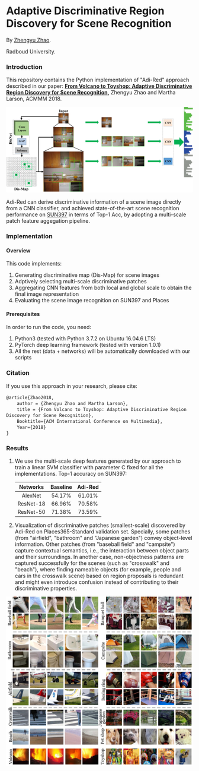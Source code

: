 # Adaptive Discriminative Region Discovery for Scene Recognition

By [Zhengyu Zhao](https://zhengyuzhao.github.io/).

Radboud University.

### Introduction

This repository contains the Python implementation of "Adi-Red" approach described in our paper:
**[From Volcano to Toyshop: Adaptive Discriminative Region Discovery for Scene Recognition](https://dl.acm.org/citation.cfm?id=3240698),**
Zhengyu Zhao and Martha Larson, ACMMM 2018.
<p align="center">
  <img src="https://github.com/ZhengyuZhao/Adaptive-Discriminative-Region-Discovery/blob/master/figures/diagram_textwidth.jpg" width='600'>
</p>


Adi-Red can derive discriminative information of a scene image directly from a CNN classifier, and achieved state-of-the-art scene recognition performance on [SUN397](https://groups.csail.mit.edu/vision/SUN/) in terms of Top-1 Acc, by adopting a multi-scale patch feature aggegation pipeline.

### Implementation

#### Overview

This code implements:
 1. Generating discriminative map (Dis-Map) for scene images
 2. Adptively selecting multi-scale discriminative patches
 3. Aggregating CNN features from both local and global scale to obtain the final image representation
 4. Evaluating the scene image recognition on SUN397 and Places
 
#### Prerequisites

In order to run the code, you need:

1. Python3 (tested with Python 3.7.2 on Ubuntu 16.04.6 LTS)
1. PyTorch deep learning framework (tested with version 1.0.1)
1. All the rest (data + networks) will be automatically downloaded with our scripts



### Citation

If you use this approach in your research, please cite:

	@article{Zhao2018,
		author = {Zhengyu Zhao and Martha Larson},
		title = {From Volcano to Toyshop: Adaptive Discriminative Region Discovery for Scene Recognition},
		Booktitle={ACM International Conference on Multimedia},
		Year={2018}
	}


### Results

1. We use the multi-scale deep features generated by our approach to train a linear SVM classifier with parameter C fixed for all the     implementations.
Top-1 accuracy on SUN397: 

	Networks|Baseline|Adi-Red
	:---:|:---:|:---:
	AlexNet|54.17%|61.01%
	ResNet-18|66.96%|70.58%
	ResNet-50|71.38%|73.59%
	
2. Visualization of discriminative patches (smallest-scale) discovered by Adi-Red on Places365-Standard validation set. Specially, some patches (from "airfield", "bathroom" and "Japanese garden") convey object-level information. Other patches (from "baseball field" and "campsite") capture contextual semantics, i.e., the interaction between object parts and their surroundings. In another case, non-objectness patterns are captured successfully for the scenes (such as "crosswalk" and "beach"), where finding nameable objects (for example, people and cars in the crosswalk scene) based on region proposals is redundant and might even introduce confusion instead of contributing to their discriminative properties.

![patches](https://github.com/ZhengyuZhao/Adaptive-Discriminative-Region-Discovery/blob/master/figures/discriminative_patches_final.jpg)

